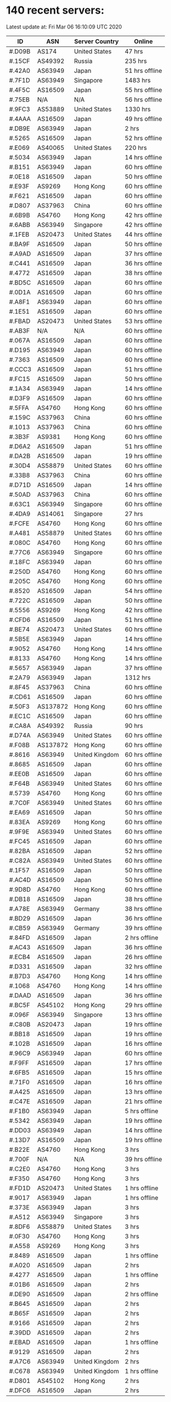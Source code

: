 # 140 recent servers:

Latest update at: Fri Mar 06 16:10:09 UTC 2020

| ID | ASN | Server Country | Online |
| -- | --- | -------------- | ------ |
| #.D09B | AS174 | United States | 47 hrs |
| #.15CF | AS49392 | Russia | 235 hrs |
| #.42A0 | AS63949 | Japan | 51 hrs offline |
| #.7F1D | AS63949 | Singapore | 1483 hrs |
| #.4F5C | AS16509 | Japan | 55 hrs offline |
| #.75EB | N/A | N/A | 56 hrs offline |
| #.9FC3 | AS53889 | United States | 1330 hrs |
| #.4AAA | AS16509 | Japan | 49 hrs offline |
| #.DB9E | AS63949 | Japan | 2 hrs |
| #.5265 | AS16509 | Japan | 52 hrs offline |
| #.E069 | AS40065 | United States | 220 hrs |
| #.5034 | AS63949 | Japan | 14 hrs offline |
| #.B151 | AS63949 | Japan | 60 hrs offline |
| #.0E18 | AS16509 | Japan | 50 hrs offline |
| #.E93F | AS9269 | Hong Kong | 60 hrs offline |
| #.F621 | AS16509 | Japan | 60 hrs offline |
| #.D807 | AS37963 | China | 60 hrs offline |
| #.6B9B | AS4760 | Hong Kong | 42 hrs offline |
| #.6ABB | AS63949 | Singapore | 42 hrs offline |
| #.1FEB | AS20473 | United States | 44 hrs offline |
| #.BA9F | AS16509 | Japan | 50 hrs offline |
| #.A9AD | AS16509 | Japan | 37 hrs offline |
| #.C441 | AS16509 | Japan | 36 hrs offline |
| #.4772 | AS16509 | Japan | 38 hrs offline |
| #.BD5C | AS16509 | Japan | 60 hrs offline |
| #.0D1A | AS16509 | Japan | 60 hrs offline |
| #.A8F1 | AS63949 | Japan | 60 hrs offline |
| #.1E51 | AS16509 | Japan | 60 hrs offline |
| #.FBAD | AS20473 | United States | 53 hrs offline |
| #.AB3F | N/A | N/A | 60 hrs offline |
| #.067A | AS16509 | Japan | 60 hrs offline |
| #.D195 | AS63949 | Japan | 60 hrs offline |
| #.7363 | AS16509 | Japan | 60 hrs offline |
| #.CCC3 | AS16509 | Japan | 51 hrs offline |
| #.FC15 | AS16509 | Japan | 50 hrs offline |
| #.1A34 | AS63949 | Japan | 14 hrs offline |
| #.D3F9 | AS16509 | Japan | 60 hrs offline |
| #.5FFA | AS4760 | Hong Kong | 60 hrs offline |
| #.159C | AS37963 | China | 60 hrs offline |
| #.1013 | AS37963 | China | 60 hrs offline |
| #.3B3F | AS9381 | Hong Kong | 60 hrs offline |
| #.D6A2 | AS16509 | Japan | 51 hrs offline |
| #.DA2B | AS16509 | Japan | 19 hrs offline |
| #.30D4 | AS58879 | United States | 60 hrs offline |
| #.33B8 | AS37963 | China | 60 hrs offline |
| #.D71D | AS16509 | Japan | 14 hrs offline |
| #.50AD | AS37963 | China | 60 hrs offline |
| #.63C1 | AS63949 | Singapore | 60 hrs offline |
| #.4DA9 | AS14061 | Singapore | 27 hrs |
| #.FCFE | AS4760 | Hong Kong | 60 hrs offline |
| #.A481 | AS58879 | United States | 60 hrs offline |
| #.080C | AS4760 | Hong Kong | 60 hrs offline |
| #.77C6 | AS63949 | Singapore | 60 hrs offline |
| #.18FC | AS63949 | Japan | 60 hrs offline |
| #.250D | AS4760 | Hong Kong | 60 hrs offline |
| #.205C | AS4760 | Hong Kong | 60 hrs offline |
| #.8520 | AS16509 | Japan | 54 hrs offline |
| #.722C | AS16509 | Japan | 50 hrs offline |
| #.5556 | AS9269 | Hong Kong | 42 hrs offline |
| #.CFD6 | AS16509 | Japan | 51 hrs offline |
| #.BE74 | AS20473 | United States | 60 hrs offline |
| #.5B5E | AS63949 | Japan | 14 hrs offline |
| #.9052 | AS4760 | Hong Kong | 14 hrs offline |
| #.8133 | AS4760 | Hong Kong | 14 hrs offline |
| #.5657 | AS63949 | Japan | 37 hrs offline |
| #.2A79 | AS63949 | Japan | 1312 hrs |
| #.8F45 | AS37963 | China | 60 hrs offline |
| #.CD61 | AS16509 | Japan | 60 hrs offline |
| #.50F3 | AS137872 | Hong Kong | 60 hrs offline |
| #.EC1C | AS16509 | Japan | 60 hrs offline |
| #.CA8A | AS49392 | Russia | 90 hrs |
| #.D74A | AS63949 | United States | 60 hrs offline |
| #.F08B | AS137872 | Hong Kong | 60 hrs offline |
| #.8616 | AS63949 | United Kingdom | 60 hrs offline |
| #.8685 | AS16509 | Japan | 60 hrs offline |
| #.EE0B | AS16509 | Japan | 60 hrs offline |
| #.F64B | AS63949 | United States | 60 hrs offline |
| #.5739 | AS4760 | Hong Kong | 60 hrs offline |
| #.7C0F | AS63949 | United States | 60 hrs offline |
| #.EA69 | AS16509 | Japan | 50 hrs offline |
| #.83EA | AS9269 | Hong Kong | 60 hrs offline |
| #.9F9E | AS63949 | United States | 60 hrs offline |
| #.FC45 | AS16509 | Japan | 60 hrs offline |
| #.82BA | AS16509 | Japan | 52 hrs offline |
| #.C82A | AS63949 | United States | 60 hrs offline |
| #.1F57 | AS16509 | Japan | 50 hrs offline |
| #.AC4D | AS16509 | Japan | 50 hrs offline |
| #.9D8D | AS4760 | Hong Kong | 60 hrs offline |
| #.DB18 | AS16509 | Japan | 38 hrs offline |
| #.A78E | AS63949 | Germany | 38 hrs offline |
| #.BD29 | AS16509 | Japan | 36 hrs offline |
| #.CB59 | AS63949 | Germany | 39 hrs offline |
| #.84FD | AS16509 | Japan | 2 hrs offline |
| #.AC43 | AS16509 | Japan | 36 hrs offline |
| #.ECB4 | AS16509 | Japan | 26 hrs offline |
| #.D331 | AS16509 | Japan | 32 hrs offline |
| #.B7D3 | AS4760 | Hong Kong | 14 hrs offline |
| #.1068 | AS4760 | Hong Kong | 14 hrs offline |
| #.DAAD | AS16509 | Japan | 36 hrs offline |
| #.BC5F | AS45102 | Hong Kong | 29 hrs offline |
| #.096F | AS63949 | Singapore | 13 hrs offline |
| #.C80B | AS20473 | Japan | 19 hrs offline |
| #.BB18 | AS16509 | Japan | 19 hrs offline |
| #.102B | AS16509 | Japan | 16 hrs offline |
| #.96C9 | AS63949 | Japan | 60 hrs offline |
| #.F9FF | AS16509 | Japan | 17 hrs offline |
| #.6FB5 | AS16509 | Japan | 15 hrs offline |
| #.71F0 | AS16509 | Japan | 16 hrs offline |
| #.A425 | AS16509 | Japan | 13 hrs offline |
| #.C47E | AS16509 | Japan | 21 hrs offline |
| #.F1B0 | AS63949 | Japan | 5 hrs offline |
| #.5342 | AS63949 | Japan | 19 hrs offline |
| #.DD03 | AS63949 | Japan | 14 hrs offline |
| #.13D7 | AS16509 | Japan | 19 hrs offline |
| #.B22E | AS4760 | Hong Kong | 3 hrs |
| #.700F | N/A | N/A | 39 hrs offline |
| #.C2E0 | AS4760 | Hong Kong | 3 hrs |
| #.F350 | AS4760 | Hong Kong | 3 hrs |
| #.FD1D | AS20473 | United States | 1 hrs offline |
| #.9017 | AS63949 | Japan | 1 hrs offline |
| #.373E | AS63949 | Japan | 3 hrs |
| #.A512 | AS63949 | Singapore | 3 hrs |
| #.8DF6 | AS58879 | United States | 3 hrs |
| #.0F30 | AS4760 | Hong Kong | 3 hrs |
| #.A558 | AS9269 | Hong Kong | 3 hrs |
| #.8489 | AS16509 | Japan | 1 hrs offline |
| #.A020 | AS16509 | Japan | 2 hrs |
| #.4277 | AS16509 | Japan | 1 hrs offline |
| #.01B6 | AS16509 | Japan | 2 hrs |
| #.DE90 | AS16509 | Japan | 2 hrs offline |
| #.B645 | AS16509 | Japan | 2 hrs |
| #.B65F | AS16509 | Japan | 2 hrs |
| #.9166 | AS16509 | Japan | 2 hrs |
| #.39DD | AS16509 | Japan | 2 hrs |
| #.EBAD | AS16509 | Japan | 1 hrs offline |
| #.9129 | AS16509 | Japan | 2 hrs |
| #.A7C6 | AS63949 | United Kingdom | 2 hrs |
| #.C678 | AS63949 | United Kingdom | 1 hrs offline |
| #.D801 | AS45102 | Hong Kong | 2 hrs |
| #.DFC6 | AS16509 | Japan | 2 hrs |

